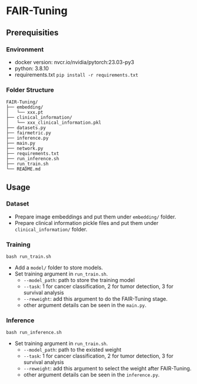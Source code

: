 # FAIR-Tuning
## Prerequisities
### Environment
- docker version: nvcr.io/nvidia/pytorch:23.03-py3
- python: 3.8.10
- requirements.txt `pip install -r requirements.txt`

### Folder Structure
```
FAIR-Tuning/
├── embedding/ 
│   └── xxx.pt
├── clinical_information/
│   └── xxx_clinical_information.pkl
├── datasets.py
├── fairmetric.py
├── inference.py
├── main.py
├── network.py
├── requirements.txt
├── run_inference.sh
├── run_train.sh
└── README.md
```
## Usage
### Dataset
- Prepare image embeddings and put them under `embedding/` folder.
- Prepare clinical information pickle files and put them under `clinical_information/` folder.

### Training
```
bash run_train.sh
```
- Add a `model/` folder to store models.
- Set training argument in `run_train.sh`.
    - `--model_path`: path to store the training model
    - `--task`: 1 for cancer classification, 2 for tumor detection, 3 for survival analysis
    - `--reweight`: add this argument to do the FAIR-Tuning stage.
    - other argument details can be seen in the `main.py`.

### Inference
```
bash run_inference.sh
```
- Set training argument in `run_train.sh`.
    - `--model_path`: path to the existed weight
    - `--task`: 1 for cancer classification, 2 for tumor detection, 3 for survival analysis
    - `--reweight`: add this argument to select the weight after FAIR-Tuning.
    - other argument details can be seen in the `inference.py`.
